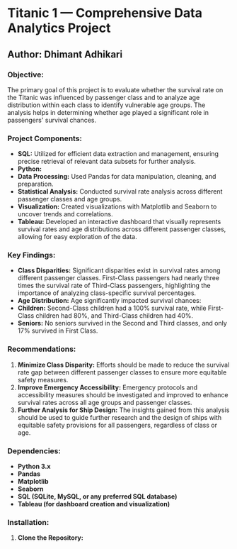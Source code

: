 # Titanic 1 — Comprehensive Data Analytics Project

## Author: Dhimant Adhikari

### Objective:
The primary goal of this project is to evaluate whether the survival rate on the Titanic was influenced by passenger class and to analyze age distribution within each class to identify vulnerable age groups. The analysis helps in determining whether age played a significant role in passengers' survival chances.

### Project Components:
- **SQL:** Utilized for efficient data extraction and management, ensuring precise retrieval of relevant data subsets for further analysis.
- **Python:** 
- **Data Processing:** Used Pandas for data manipulation, cleaning, and preparation.
- **Statistical Analysis:** Conducted survival rate analysis across different passenger classes and age groups.
- **Visualization:** Created visualizations with Matplotlib and Seaborn to uncover trends and correlations.
- **Tableau:** Developed an interactive dashboard that visually represents survival rates and age distributions across different passenger classes, allowing for easy exploration of the data.

### Key Findings:
- **Class Disparities:** Significant disparities exist in survival rates among different passenger classes. First-Class passengers had nearly three times the survival rate of Third-Class passengers, highlighting the importance of analyzing class-specific survival percentages.
- **Age Distribution:** Age significantly impacted survival chances:
- **Children:** Second-Class children had a 100% survival rate, while First-Class children had 80%, and Third-Class children had 40%.
- **Seniors:** No seniors survived in the Second and Third classes, and only 17% survived in First Class.

### Recommendations:
1. **Minimize Class Disparity:** Efforts should be made to reduce the survival rate gap between different passenger classes to ensure more equitable safety measures.
2. **Improve Emergency Accessibility:** Emergency protocols and accessibility measures should be investigated and improved to enhance survival rates across all age groups and passenger classes.
3. **Further Analysis for Ship Design:** The insights gained from this analysis should be used to guide further research and the design of ships with equitable safety provisions for all passengers, regardless of class or age.


### Dependencies:
- **Python 3.x**
- **Pandas**
- **Matplotlib**
- **Seaborn**
- **SQL (SQLite, MySQL, or any preferred SQL database)**
- **Tableau (for dashboard creation and visualization)**

### Installation:
1. **Clone the Repository:**

